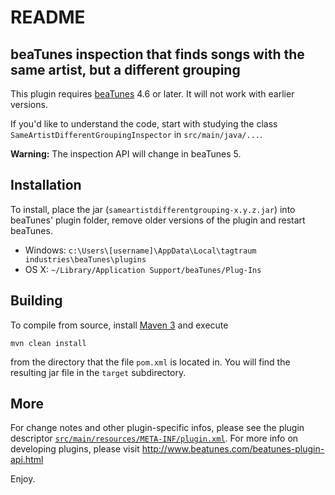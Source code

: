# README

## beaTunes inspection that finds songs with the same artist, but a different grouping

This plugin requires [beaTunes](http://www.beatunes.com/) 4.6 or later.
It will not work with earlier versions.

If you'd like to understand the code, start with studying the class
`SameArtistDifferentGroupingInspector` in `src/main/java/...`.

**Warning:** The inspection API will change in beaTunes 5.

## Installation

To install, place the jar (`sameartistdifferentgrouping-x.y.z.jar`) into beaTunes'
plugin folder, remove older versions of the plugin and restart beaTunes.

- Windows: `c:\Users\[username]\AppData\Local\tagtraum industries\beaTunes\plugins`
- OS X: `~/Library/Application Support/beaTunes/Plug-Ins`


## Building

To compile from source, install [Maven 3](http://maven.apache.org/) and execute

    mvn clean install

from the directory that the file `pom.xml` is located in.
You will find the resulting jar file in the `target` subdirectory.


## More

For change notes and other plugin-specific infos, please see the plugin descriptor
[`src/main/resources/META-INF/plugin.xml`](https://raw.githubusercontent.com/beatunes/plugin-samples/master/sameartistdifferentgrouping/src/main/resources/META-INF/plugin.xml).
For more info on developing plugins, please visit http://www.beatunes.com/beatunes-plugin-api.html

Enjoy.